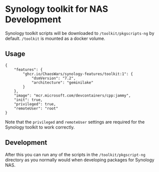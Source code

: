 # Synology toolkit for NAS Development

Synology toolkit scripts will be downloaded to `/toolkit/pkgscripts-ng` by default. `/toolkit` is mounted as a docker volume.

## Usage

```jsonc
{
    "features": {
        "ghcr.io/ChaosWars/synology-features/toolkit:1": {
            "dsmVersion": "7.2",
            "architecture": "geminilake"
        }
    },
    "image": "mcr.microsoft.com/devcontainers/cpp:jammy",
    "init": true,
    "privileged": true,
    "remoteUser": "root"
}
```

Note that the `privileged` and `remoteUser` settings are required for the Synology toolkit to work correctly.

## Development

After this you can run any of the scripts in the `/toolkit/pkgscript-ng` directory as you normally would when developing packages for Synology NAS.
